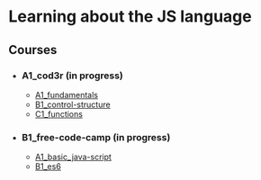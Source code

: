 # Learning about the JS language

## Courses

- ### A1_cod3r (in progress)
    - [A1_fundamentals](./A1_cod3r/A1_fundamentals/)
    - [B1_control-structure](./A1_cod3r/B1_control-structure/)
    - [C1_functions](./A1_cod3r/C1_function/)
    
- ### B1_free-code-camp (in progress)
    - [A1_basic_java-script](./B1_free-code-camp/A1_basic_java-script/)
    - [B1_es6](./B1_free-code-camp/B1_es6/)

